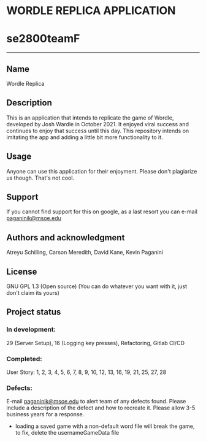 # WORDLE REPLICA APPLICATION

# se2800teamF





***




## Name
Wordle Replica

## Description
This is an application that intends to replicate the game of Wordle, developed by Josh Wardle in October 2021. It enjoyed viral success and continues to enjoy that success until this day. This repository intends on imitating the app and adding a little bit more functionality to it.


## Usage
Anyone can use this application for their enjoyment. Please don't plagiarize us though. That's not cool.

## Support
If you cannot find support for this on google, as a last resort you can e-mail paganinik@msoe.edu


## Authors and acknowledgment
Atreyu Schilling, Carson Meredith, David Kane, Kevin Paganini

## License
GNU GPL 1.3 (Open source) 
(You can do whatever you want with it, just don't claim its yours)

## Project status
### In development:
29 (Server Setup), 16 (Logging key presses), Refactoring, Gitlab CI/CD


### Completed:
User Story:
1, 2, 3, 4, 5, 6, 7, 8, 9, 10, 12, 13, 16, 19, 21, 25, 27, 28

### Defects:
E-mail paganinik@msoe.edu to alert team of any defects found.
Please include a description of the defect and how to recreate it.
Please allow 3-5 business years for a response.

- loading a saved game with a non-default word file will break the game, to fix, delete the usernameGameData file
